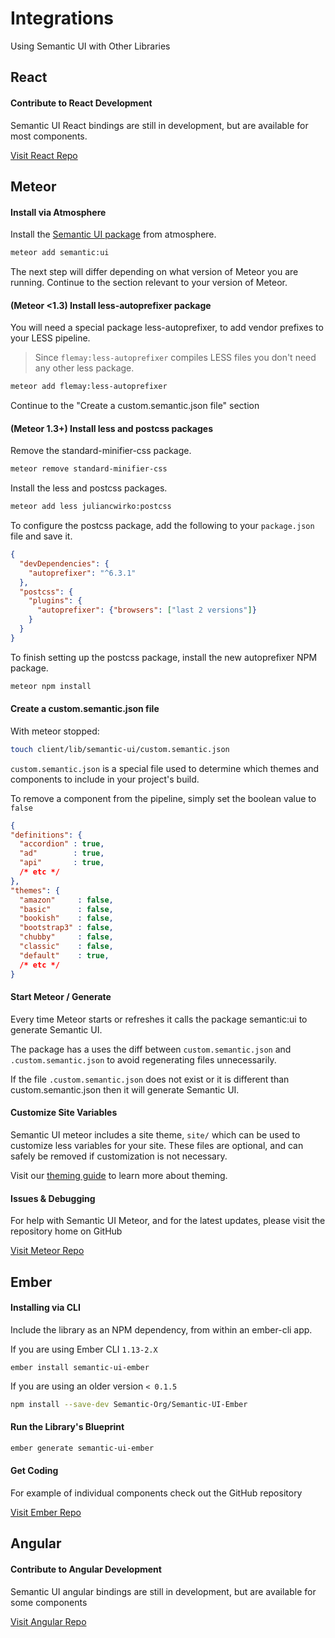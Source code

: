 # Integrations

Using Semantic UI with Other Libraries

## React

#### Contribute to React Development
Semantic UI React bindings are still in development, but are available for most components.

[Visit React Repo](https://github.com/Semantic-Org/Semantic-UI-React)

## Meteor

#### Install via Atmosphere
Install the [Semantic UI package](https://atmospherejs.com/semantic/ui) from atmosphere.
```bash
meteor add semantic:ui
```
The next step will differ depending on what version of Meteor you are running. Continue to the section relevant to your version of Meteor.

#### (Meteor <1.3) Install less-autoprefixer package
You will need a special package less-autoprefixer, to add vendor prefixes to your LESS pipeline.
> Since `flemay:less-autoprefixer` compiles LESS files you don't need any other less package.
```bash
meteor add flemay:less-autoprefixer
```
Continue to the "Create a custom.semantic.json file" section

#### (Meteor 1.3+) Install less and postcss packages
Remove the standard-minifier-css package.
```bash
meteor remove standard-minifier-css
```
Install the less and postcss packages.
```bash
meteor add less juliancwirko:postcss
```
To configure the postcss package, add the following to your `package.json` file and save it.
```json
{
  "devDependencies": {
    "autoprefixer": "^6.3.1"
  },
  "postcss": {
    "plugins": {
      "autoprefixer": {"browsers": ["last 2 versions"]}
    }
  }
}
```
To finish setting up the postcss package, install the new autoprefixer NPM package.
```bash
meteor npm install
```

#### Create a custom.semantic.json file
With meteor stopped:
```bash
touch client/lib/semantic-ui/custom.semantic.json
```
`custom.semantic.json` is a special file used to determine which themes and components to include in your project's build.

To remove a component from the pipeline, simply set the boolean value to `false`
```json
{
"definitions": {
  "accordion" : true,
  "ad"        : true,
  "api"       : true,
  /* etc */
},
"themes": {
  "amazon"     : false,
  "basic"      : false,
  "bookish"    : false,
  "bootstrap3" : false,
  "chubby"     : false,
  "classic"    : false,
  "default"    : true,
  /* etc */
}
```

#### Start Meteor / Generate

Every time Meteor starts or refreshes it calls the package semantic:ui to generate Semantic UI.

The package has a uses the diff between `custom.semantic.json` and `.custom.semantic.json` to avoid regenerating files unnecessarily.

If the file `.custom.semantic.json` does not exist or it is different than custom.semantic.json then it will generate Semantic UI.

#### Customize Site Variables
Semantic UI meteor includes a site theme, `site/` which can be used to customize less variables for your site. These files are optional, and can safely be removed if customization is not necessary.

Visit our [theming guide](/usage/theming.html) to learn more about theming.

#### Issues & Debugging
For help with Semantic UI Meteor, and for the latest updates, please visit the repository home on GitHub

[Visit Meteor Repo](https://github.com/Semantic-Org/Semantic-UI-Meteor)

## Ember

#### Installing via CLI
Include the library as an NPM dependency, from within an ember-cli app.

If you are using Ember CLI `1.13-2.X`
```
ember install semantic-ui-ember
```
If you are using an older version `< 0.1.5`
```bash
npm install --save-dev Semantic-Org/Semantic-UI-Ember
```

#### Run the Library's Blueprint
```bash
ember generate semantic-ui-ember
```

#### Get Coding
For example of individual components check out the GitHub repository

[Visit Ember Repo](https://github.com/Semantic-Org/Semantic-UI-Ember)

## Angular

#### Contribute to Angular Development
Semantic UI angular bindings are still in development, but are available for some components

[Visit Angular Repo](https://github.com/Semantic-Org/Semantic-UI-Angular)
